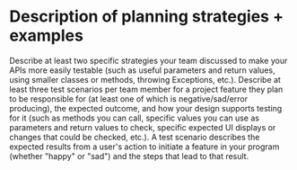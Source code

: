 # Description of planning strategies + examples

Describe at least two specific strategies your team discussed to make your APIs more easily testable (such as useful parameters and return values, using smaller classes or methods, throwing Exceptions, etc.). Describe at least three test scenarios per team member for a project feature they plan to be responsible for (at least one of which is negative/sad/error producing), the expected outcome, and how your design supports testing for it (such as methods you can call, specific values you can use as parameters and return values to check, specific expected UI displays or changes that could be checked, etc.). A test scenario describes the expected results from a user's action to initiate a feature in your program (whether "happy" or "sad") and the steps that lead to that result.
